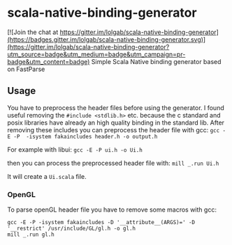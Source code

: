 # scala-native-binding-generator

[![Join the chat at https://gitter.im/lolgab/scala-native-binding-generator](https://badges.gitter.im/lolgab/scala-native-binding-generator.svg)](https://gitter.im/lolgab/scala-native-binding-generator?utm_source=badge&utm_medium=badge&utm_campaign=pr-badge&utm_content=badge)
Simple Scala Native binding generator based on FastParse

## Usage
You have to preprocess the header files before using the generator.
I found useful removing the `#include <stdlib.h>` etc. because the c standard and posix libraries have already an high quality binding in the standard lib.
After removing these includes you can preprocess the header file with gcc:
```gcc -E -P  -isystem fakaincludes header.h -o output.h```

For example with libui:
```gcc -E -P ui.h -o Ui.h```

then you can process the preprocessed header file with:
```mill _.run Ui.h```

It will create a `Ui.scala` file.

### OpenGL
To parse openGL header file you have to remove some macros with gcc:
```
gcc -E -P -isystem fakaincludes -D '__attribute__(ARGS)=' -D '__restrict' /usr/include/GL/gl.h -o gl.h
mill _.run gl.h
```
